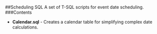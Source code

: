 ##Scheduling SQL
A set of T-SQL scripts for event date scheduling.
###Contents
* **Calendar.sql** - Creates a calendar table for simplifying complex date calculations.
